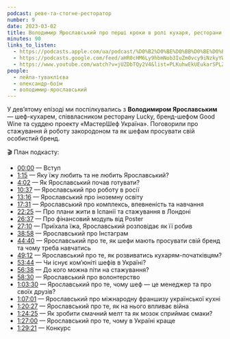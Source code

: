 ```yaml
---
podcast: реве-та-стогне-ресторатор
number: 9
date: 2023-03-02
title: Володимир Ярославський про перші кроки в ролі кухаря, ресторани України та стажування закордоном
minutes: 90
links_to_listen:
  - https://podcasts.apple.com/ua/podcast/%D0%B2%D0%BE%D0%BB%D0%BE%D0%B4%D0%B8%D0%BC%D0%B8%D1%80-%D1%8F%D1%80%D0%BE%D1%81%D0%BB%D0%B0%D0%B2%D1%81%D1%8C%D0%BA%D0%B8%D0%B9-%D0%BF%D1%80%D0%BE-%D0%BF%D0%B5%D1%80%D1%88%D1%96-%D0%BA%D1%80%D0%BE%D0%BA%D0%B8-%D0%B2-%D1%80%D0%BE%D0%BB%D1%96-%D0%BA%D1%83%D1%85%D0%B0%D1%80%D1%8F/id1646639128?i=1000602500011
  - https://podcasts.google.com/feed/aHR0cHM6Ly9hbmNob3IuZm0vcy9iNzkyYWVhYy9wb2RjYXN0L3Jzcw/episode/MzJiYmQzMzYtYzQ2Yy00YjE0LWIzZDQtNTBmYTI2YTZhOTg1?sa=X&ved=0CAUQkfYCahcKEwjIoeG-7_f9AhUAAAAAHQAAAAAQAQ
  - https://www.youtube.com/watch?v=jUZDbTQy2V4&list=PLKuhwEkUEukarSPLZgwg3HpC42ZlA_ohl&index=3
people:
  - лейла-туваклієва
  - олександр-боїм
  - володимир-ярославський
---
```


У девʼятому епізоді ми поспілкувались з **Володимиром Ярославським** — шеф-кухарем,
співвласником ресторану Lucky, бренд-шефом Good Wine та суддею проекту
«МастерШеф Україна». Поговорили про стажування й роботу закородоном та як шефам
просувати свій особистий бренд.

🎬 План подкасту:

- [00:00][1] — Вступ
- [1:15][2] — Яку їжу любить та не любить Ярославський?
- [4:02][3] — Як Ярославський почав готувати?
- [10:37][4] — Ярославський про роботу в росії
- [13:16][5] — Ярославський про іноземну освіту
- [17:31][6] — Ярославський про комплексь, впевненість та навчання
- [22:25][7] — Про плани жити в Іспанії та стажування в Лондоні
- [26:37][8] — Про фінансовий модуль від Poster
- [27:10][9] — Приїхала їжа, Ярославський розповідає як її робив
- [38:58][10] — Ярославський про Інстаграм
- [44:40][11] — Ярославський про те, як шефи мають просувати свій бренд та чому треба навчатись
- [49:12][12] — Ярославський про те, як розвиватись кухарям-початківцям?
- [53:44][13] — Чи існує ком’юніті шефів в Україні?
- [56:38][14] — До кого можна піти на стажування?
- [58:30][15] — Ярославський про волонтерство
- [1:03:30][16] — Ярославський про те, чому шеф — це менеджер та про своїх друзів?
- [1:07:01][17] — Ярославський про міжнародну франшизу української кухні
- [1:20:27][18] — Ярославський про те, як на нього впливає війна
- [1:24:25][19] — Як зробити смачний мелт та як мозок сприймає смаки?
- [1:27:00][20] — Ярославський про те, чому в Україні краще
- [1:29:21][21] — Конкурс

[1]: https://www.youtube.com/watch?v=jUZDbTQy2V4&list=PLKuhwEkUEukarSPLZgwg3HpC42ZlA_ohl&index=3&t=0s
[2]: https://www.youtube.com/watch?v=jUZDbTQy2V4&list=PLKuhwEkUEukarSPLZgwg3HpC42ZlA_ohl&index=3&t=75s
[3]: https://www.youtube.com/watch?v=jUZDbTQy2V4&list=PLKuhwEkUEukarSPLZgwg3HpC42ZlA_ohl&index=3&t=242s
[4]: https://www.youtube.com/watch?v=jUZDbTQy2V4&list=PLKuhwEkUEukarSPLZgwg3HpC42ZlA_ohl&index=3&t=637s
[5]: https://www.youtube.com/watch?v=jUZDbTQy2V4&list=PLKuhwEkUEukarSPLZgwg3HpC42ZlA_ohl&index=3&t=796s
[6]: https://www.youtube.com/watch?v=jUZDbTQy2V4&list=PLKuhwEkUEukarSPLZgwg3HpC42ZlA_ohl&index=3&t=1051s
[7]: https://www.youtube.com/watch?v=jUZDbTQy2V4&list=PLKuhwEkUEukarSPLZgwg3HpC42ZlA_ohl&index=3&t=1345s
[8]: https://www.youtube.com/watch?v=jUZDbTQy2V4&list=PLKuhwEkUEukarSPLZgwg3HpC42ZlA_ohl&index=3&t=1597s
[9]: https://www.youtube.com/watch?v=jUZDbTQy2V4&list=PLKuhwEkUEukarSPLZgwg3HpC42ZlA_ohl&index=3&t=1630s
[10]: https://www.youtube.com/watch?v=jUZDbTQy2V4&list=PLKuhwEkUEukarSPLZgwg3HpC42ZlA_ohl&index=3&t=2338s
[11]: https://www.youtube.com/watch?v=jUZDbTQy2V4&list=PLKuhwEkUEukarSPLZgwg3HpC42ZlA_ohl&index=3&t=2680s
[12]: https://www.youtube.com/watch?v=jUZDbTQy2V4&list=PLKuhwEkUEukarSPLZgwg3HpC42ZlA_ohl&index=3&t=2952s
[13]: https://www.youtube.com/watch?v=jUZDbTQy2V4&list=PLKuhwEkUEukarSPLZgwg3HpC42ZlA_ohl&index=3&t=3224s
[14]: https://www.youtube.com/watch?v=jUZDbTQy2V4&list=PLKuhwEkUEukarSPLZgwg3HpC42ZlA_ohl&index=3&t=3398s
[15]: https://www.youtube.com/watch?v=jUZDbTQy2V4&list=PLKuhwEkUEukarSPLZgwg3HpC42ZlA_ohl&index=3&t=3510s
[16]: https://www.youtube.com/watch?v=jUZDbTQy2V4&list=PLKuhwEkUEukarSPLZgwg3HpC42ZlA_ohl&index=3&t=3810s
[17]: https://www.youtube.com/watch?v=jUZDbTQy2V4&list=PLKuhwEkUEukarSPLZgwg3HpC42ZlA_ohl&index=3&t=4021s
[18]: https://www.youtube.com/watch?v=jUZDbTQy2V4&list=PLKuhwEkUEukarSPLZgwg3HpC42ZlA_ohl&index=3&t=4827s
[19]: https://www.youtube.com/watch?v=jUZDbTQy2V4&list=PLKuhwEkUEukarSPLZgwg3HpC42ZlA_ohl&index=3&t=5065s
[20]: https://www.youtube.com/watch?v=jUZDbTQy2V4&list=PLKuhwEkUEukarSPLZgwg3HpC42ZlA_ohl&index=3&t=5220s
[21]: https://www.youtube.com/watch?v=jUZDbTQy2V4&list=PLKuhwEkUEukarSPLZgwg3HpC42ZlA_ohl&index=3&t=5361s

